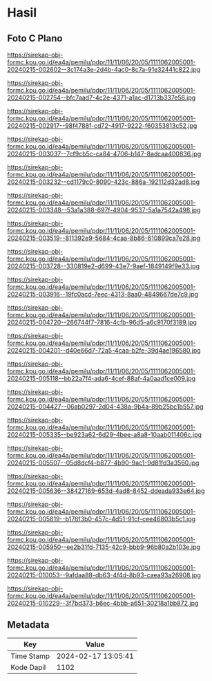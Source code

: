 # Hasil

## Foto C Plano

https://sirekap-obj-formc.kpu.go.id/ea4a/pemilu/pdpr/11/11/06/20/05/1111062005001-20240215-002602--3c174a3e-2d4b-4ac0-8c7a-91e32441c822.jpg

https://sirekap-obj-formc.kpu.go.id/ea4a/pemilu/pdpr/11/11/06/20/05/1111062005001-20240215-002754--bfc7aad7-4c2e-4371-a1ac-d1713b337e56.jpg

https://sirekap-obj-formc.kpu.go.id/ea4a/pemilu/pdpr/11/11/06/20/05/1111062005001-20240215-002917--98f4788f-cd72-4917-9222-f60353813c52.jpg

https://sirekap-obj-formc.kpu.go.id/ea4a/pemilu/pdpr/11/11/06/20/05/1111062005001-20240215-003037--7cf9cb5c-ca84-4706-b147-8adcaa400836.jpg

https://sirekap-obj-formc.kpu.go.id/ea4a/pemilu/pdpr/11/11/06/20/05/1111062005001-20240215-003232--cd1179c0-8090-423c-886a-192112d32ad8.jpg

https://sirekap-obj-formc.kpu.go.id/ea4a/pemilu/pdpr/11/11/06/20/05/1111062005001-20240215-003348--53a1a388-697f-4904-9537-5a1a7542a498.jpg

https://sirekap-obj-formc.kpu.go.id/ea4a/pemilu/pdpr/11/11/06/20/05/1111062005001-20240215-003519--811392e9-5684-4caa-8b86-610899ca7e28.jpg

https://sirekap-obj-formc.kpu.go.id/ea4a/pemilu/pdpr/11/11/06/20/05/1111062005001-20240215-003728--330819e2-d699-43e7-9aef-1849149f9e33.jpg

https://sirekap-obj-formc.kpu.go.id/ea4a/pemilu/pdpr/11/11/06/20/05/1111062005001-20240215-003916--19fc0acd-7eec-4313-8aa0-4849667de7c9.jpg

https://sirekap-obj-formc.kpu.go.id/ea4a/pemilu/pdpr/11/11/06/20/05/1111062005001-20240215-004720--266744f7-7816-4cfb-96d5-a6c9170f3189.jpg

https://sirekap-obj-formc.kpu.go.id/ea4a/pemilu/pdpr/11/11/06/20/05/1111062005001-20240215-004201--d40e66d7-72a5-4caa-b2fe-39d4ae196580.jpg

https://sirekap-obj-formc.kpu.go.id/ea4a/pemilu/pdpr/11/11/06/20/05/1111062005001-20240215-005118--bb22a7f4-ada6-4cef-88af-4a0aad1ce009.jpg

https://sirekap-obj-formc.kpu.go.id/ea4a/pemilu/pdpr/11/11/06/20/05/1111062005001-20240215-004427--06ab0297-2d04-438a-9b4a-89b25bc1b557.jpg

https://sirekap-obj-formc.kpu.go.id/ea4a/pemilu/pdpr/11/11/06/20/05/1111062005001-20240215-005335--be923a62-6d29-4bee-a8a8-10aab011406c.jpg

https://sirekap-obj-formc.kpu.go.id/ea4a/pemilu/pdpr/11/11/06/20/05/1111062005001-20240215-005507--05d8dcf4-b877-4b90-9ac1-9d81fd3a3560.jpg

https://sirekap-obj-formc.kpu.go.id/ea4a/pemilu/pdpr/11/11/06/20/05/1111062005001-20240215-005636--38427169-653d-4ad8-8452-ddeada933e64.jpg

https://sirekap-obj-formc.kpu.go.id/ea4a/pemilu/pdpr/11/11/06/20/05/1111062005001-20240215-005819--b176f3b0-457c-4d51-91cf-cee46803b5c1.jpg

https://sirekap-obj-formc.kpu.go.id/ea4a/pemilu/pdpr/11/11/06/20/05/1111062005001-20240215-005950--ee2b31fd-7135-42c9-bbb9-96b80a2b103e.jpg

https://sirekap-obj-formc.kpu.go.id/ea4a/pemilu/pdpr/11/11/06/20/05/1111062005001-20240215-010053--9afdaa88-db63-4f4d-8b93-caea93a26908.jpg

https://sirekap-obj-formc.kpu.go.id/ea4a/pemilu/pdpr/11/11/06/20/05/1111062005001-20240215-010229--3f7bd373-b6ec-4bbb-a651-30218a1bb872.jpg


## Metadata

| Key        | Value               |
| ---------- | ------------------- |
| Time Stamp | 2024-02-17 13:05:41 |
| Kode Dapil | 1102                |



